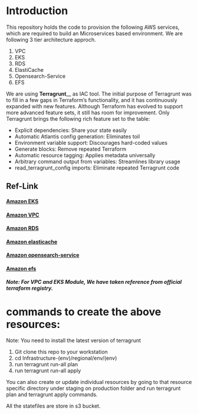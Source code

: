 # Introduction
This repository holds the code to provision the following AWS services, which are required to build an Microservices based environment. We are following 3 tier architecture approch. 

1. VPC
2. EKS
3. RDS
4. ElastiCache
5. Opensearch-Service
6. EFS

We are using **Terragrunt**__ as IAC tool.
The initial purpose of Terragrunt was to fill in a few gaps in Terraform’s functionality, and it has continuously expanded with new features. Although Terraform has evolved to support more advanced feature sets, it still has room for improvement. Only Terragrunt brings the following rich feature set to the table:

* Explicit dependencies: Share your state easily
* Automatic Atlantis config generation: Eliminates toil
* Environment variable support: Discourages hard-coded values
* Generate blocks: Remove repeated Terraform
* Automatic resource tagging: Applies metadata universally
* Arbitrary command output from variables: Streamlines library usage
* read_terragrunt_config imports: Eliminate repeated Terragrunt code

## Ref-Link
#### [Amazon EKS](https://aws.amazon.com/eks/)
#### [Amazon VPC](https://aws.amazon.com/vpc/)
#### [Amazon RDS](https://aws.amazon.com/rds/)
#### [Amazon elasticache](https://aws.amazon.com/elasticache/)
#### [Amazon opensearch-service](https://aws.amazon.com/opensearch-service/)
#### [Amazon efs](https://aws.amazon.com/efs/)
**_Note: For VPC and EKS Module, We have taken reference from official terraform registry._**


# commands to create the above resources:
Note: You need to install the latest version of terragrunt
1. Git clone this repo to your workstation
2. cd Infrastructure-(env)/regional/env/(env)
3. run terragrunt run-all plan 
4. run terragrunt run-all apply

You can also create or update individual resources by going to that resource specific directory under staging on production folder and run terragrunt plan and terragrunt apply commands.

All the statefiles are store in s3 bucket.
